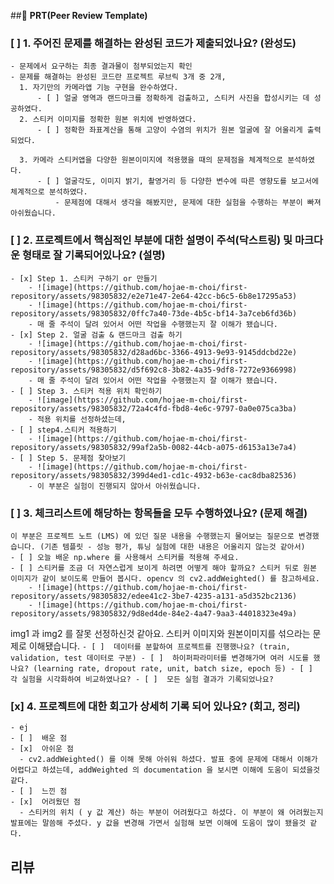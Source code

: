 ##🔑 **PRT(Peer Review Template)**

### [ ]  **1. 주어진 문제를 해결하는 완성된 코드가 제출되었나요? (완성도)**
    - 문제에서 요구하는 최종 결과물이 첨부되었는지 확인
    - 문제를 해결하는 완성된 코드란 프로젝트 루브릭 3개 중 2개,
      1. 자기만의 카메라앱 기능 구현을 완수하였다.
          - [ ] 얼굴 영역과 랜드마크를 정확하게 검출하고, 스티커 사진을 합성시키는 데 성공하였다.
      2. 스티커 이미지를 정확한 원본 위치에 반영하였다.
          - [ ] 정확한 좌표계산을 통해 고양이 수염의 위치가 원본 얼굴에 잘 어울리게 출력되었다.
          
      3. 카메라 스티커앱을 다양한 원본이미지에 적용했을 때의 문제점을 체계적으로 분석하였다.
          - [ ] 얼굴각도, 이미지 밝기, 촬영거리 등 다양한 변수에 따른 영향도를 보고서에 체계적으로 분석하였다.
              - 문제점에 대해서 생각을 해봤지만, 문제에 대한 실험을 수행하는 부분이 빠져 아쉬웠습니다.

### [ ]  **2. 프로젝트에서 핵심적인 부분에 대한 설명이 주석(닥스트링) 및 마크다운 형태로 잘 기록되어있나요? (설명)**
    - [x] Step 1. 스티커 구하기 or 만들기
        - ![image](https://github.com/hojae-m-choi/first-repository/assets/98305832/e2e71e47-2e64-42cc-b6c5-6b8e17295a53)
        - ![image](https://github.com/hojae-m-choi/first-repository/assets/98305832/0ffc7a40-73de-4b5c-bf14-3a7ceb6fd36b)
        - 매 줄 주석이 달려 있어서 어떤 작업을 수행했는지 잘 이해가 됐습니다.
    - [x] Step 2. 얼굴 검출 & 랜드마크 검출 하기
        - ![image](https://github.com/hojae-m-choi/first-repository/assets/98305832/d28ad6bc-3366-4913-9e93-9145ddcbd22e)
        - ![image](https://github.com/hojae-m-choi/first-repository/assets/98305832/d5f692c8-3b82-4a35-9df8-7272e9366998)
        - 매 줄 주석이 달려 있어서 어떤 작업을 수행했는지 잘 이해가 됐습니다.
    - [ ] Step 3. 스티커 적용 위치 확인하기
        - ![image](https://github.com/hojae-m-choi/first-repository/assets/98305832/72a4c4fd-fbd8-4e6c-9797-0a0e075ca3ba)
        - 적용 위치를 선정하셨는데, 
    - [ ] step4.스티커 적용하기
        - ![image](https://github.com/hojae-m-choi/first-repository/assets/98305832/99af2a5b-0082-44cb-a075-d6153a13e7a4)
    - [ ] Step 5. 문제점 찾아보기
        - ![image](https://github.com/hojae-m-choi/first-repository/assets/98305832/399d4ed1-cd1c-4932-b63e-cac8dba82536)
        - 이 부분은 실험이 진행되지 않아서 아쉬웠습니다.

### [ ]  **3. 체크리스트에 해당하는 항목들을 모두 수행하였나요? (문제 해결)**
    이 부분은 프로젝트 노트 (LMS) 에 있던 질문 내용을 수행했는지 물어보는 질문으로 변경했습니다. (기존 템플릿 - 성능 평가, 튜닝 실험에 대한 내용은 어울리지 않는것 같아서)
    - [ ] 오늘 배운 np.where 를 사용해서 스티커를 적용해 주세요.
    - [ ] 스티커를 조금 더 자연스럽게 보이게 하려면 어떻게 해야 할까요? 스티커 뒤로 원본 이미지가 같이 보이도록 만들어 봅시다. opencv 의 cv2.addWeighted() 를 참고하세요.
        - ![image](https://github.com/hojae-m-choi/first-repository/assets/98305832/edee41c2-3be7-4235-a131-a5d352bc2136)
        - ![image](https://github.com/hojae-m-choi/first-repository/assets/98305832/9d8ed4de-84e2-4a47-9aa3-44018323e49a)
img1 과 img2 를 잘못 선정하신것 같아요. 스티커 이미지와 원본이미지를 섞으라는 문제로 이해됐습니다.
    ```
    - [ ]  데이터를 분할하여 프로젝트를 진행했나요? (train, validation, test 데이터로 구분)
    - [ ]  하이퍼파라미터를 변경해가며 여러 시도를 했나요? (learning rate, dropout rate, unit, batch size, epoch 등)
    - [ ]  각 실험을 시각화하여 비교하였나요?
    - [ ]  모든 실험 결과가 기록되었나요?
    ```

### [x]  **4. 프로젝트에 대한 회고가 상세히 기록 되어 있나요? (회고, 정리)**
    - ej 
    - [ ]  배운 점
    - [x]  아쉬운 점
      - cv2.addWeighted() 를 이해 못해 아쉬워 하셨다. 발표 중에 문제에 대해서 이해가 어렵다고 하셨는데, addWeighted 의 documentation 을 보시면 이해에 도움이 되셨을것 같다.
    - [ ]  느낀 점
    - [x]  어려웠던 점
      - 스티커의 위치 ( y 값 계산) 하는 부분이 어려웠다고 하셨다. 이 부분이 왜 어려웠는지 발표에는 말씀해 주셨다. y 값을 변경해 가면서 실험해 보면 이해에 도움이 많이 됐을것 같다.

## 리뷰
